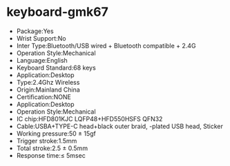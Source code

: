 # keyboard-gmk67


- Package:Yes
- Wrist Support:No
- Inter Type:Bluetooth/USB wired + Bluetooth compatible + 2.4G
- Operation Style:Mechanical
- Language:English
- Keyboard Standard:68 keys
- Application:Desktop
- Type:2.4Ghz Wireless
- Origin:Mainland China
- Certification:NONE
- Application:Desktop
- Operation Style:Mechanical
- IC chip:HFD801KJC LQFP48+HFD550HSFS QFN32
- Cable:USBA+TYPE-C head+black outer braid, -plated USB head, Sticker
- Working pressure:50 ± 15gf
- Trigger stroke:1.5mm
- Total stroke:2.5 ± 0.5mm
- Response time:≤ 5msec
